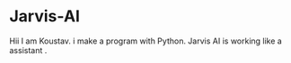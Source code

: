 # Jarvis-AI
Hii I am Koustav. i make a program with Python. Jarvis AI is working like a assistant .

